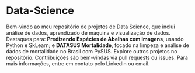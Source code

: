 # Data-Science

Bem-vindo ao meu repositório de projetos de Data Science, que inclui análise de dados, aprendizado de máquina e visualização de dados. Destaques para: **Predizendo Espécies de Abelhas com Imagens**, usando Python e SkLearn; e **DATASUS Mortalidade**, focado na limpeza e análise de dados de mortalidade no Brasil com PySUS. Explore outros projetos no repositório. Contribuições são bem-vindas via pull requests ou issues. Para mais informações, entre em contato pelo LinkedIn ou email.